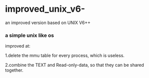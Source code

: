 # improved_unix_v6-
an improved version based on UNIX V6++
### a simple unix like os
improved at: 

1.delete the mmu table for every process, which is useless.

2.combine the TEXT and Read-only-data, so that they can be shared together.
